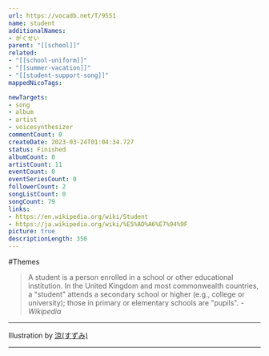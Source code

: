 ```yaml
---
url: https://vocadb.net/T/9551
name: student
additionalNames: 
- がくせい
parent: "[[school]]"
related:
- "[[school-uniform]]"
- "[[summer-vacation]]"
- "[[student-support-song]]"
mappedNicoTags:

newTargets:
- song
- album
- artist
- voicesynthesizer
commentCount: 0
createDate: 2023-03-24T01:04:34.727
status: Finished
albumCount: 8
artistCount: 11
eventCount: 0
eventSeriesCount: 0
followerCount: 2
songListCount: 0
songCount: 79
links: 
- https://en.wikipedia.org/wiki/Student
- https://ja.wikipedia.org/wiki/%E5%AD%A6%E7%94%9F
picture: true
descriptionLength: 350
---
```


#Themes

>  A student is a person enrolled in a school or other educational institution.
In the United Kingdom and most commonwealth countries, a "student" attends a secondary school or higher (e.g., college or university); those in primary or elementary schools are "pupils".
*-Wikipedia*

___

Illustration by [涼(すずみ)](https://www.pixiv.net/en/users/247657)

---

